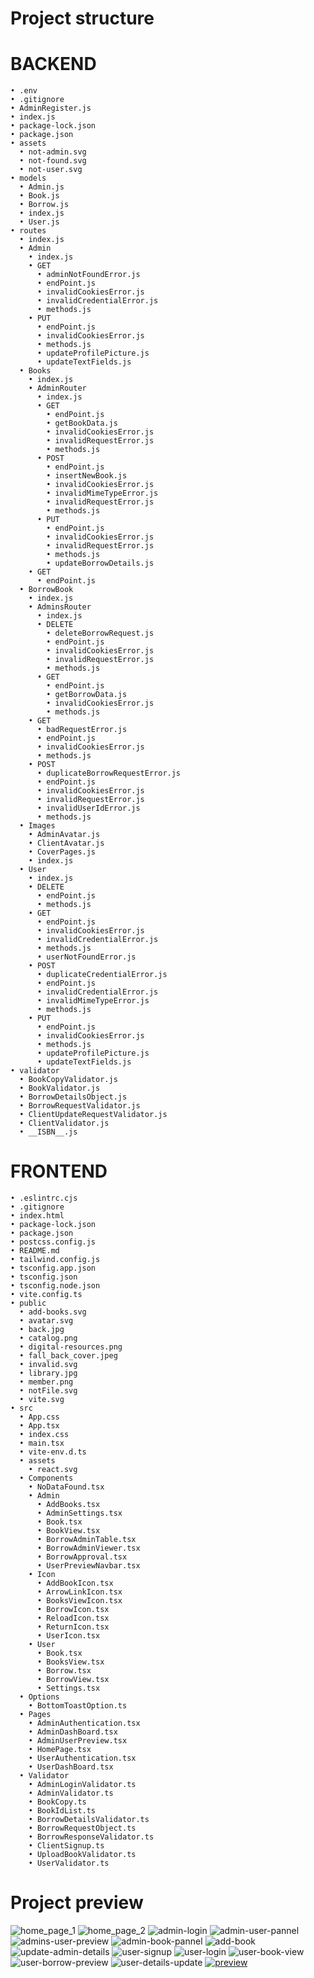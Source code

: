 # Project structure

# BACKEND
    • .env
    • .gitignore
    • AdminRegister.js
    • index.js
    • package-lock.json
    • package.json
    • assets
      • not-admin.svg
      • not-found.svg
      • not-user.svg
    • models
      • Admin.js
      • Book.js
      • Borrow.js
      • index.js
      • User.js
    • routes
      • index.js
      • Admin
        • index.js
        • GET
          • adminNotFoundError.js
          • endPoint.js
          • invalidCookiesError.js
          • invalidCredentialError.js
          • methods.js
        • PUT
          • endPoint.js
          • invalidCookiesError.js
          • methods.js
          • updateProfilePicture.js
          • updateTextFields.js
      • Books
        • index.js
        • AdminRouter
          • index.js
          • GET
            • endPoint.js
            • getBookData.js
            • invalidCookiesError.js
            • invalidRequestError.js
            • methods.js
          • POST
            • endPoint.js
            • insertNewBook.js
            • invalidCookiesError.js
            • invalidMimeTypeError.js
            • invalidRequestError.js
            • methods.js
          • PUT
            • endPoint.js
            • invalidCookiesError.js
            • invalidRequestError.js
            • methods.js
            • updateBorrowDetails.js
        • GET
          • endPoint.js
      • BorrowBook
        • index.js
        • AdminsRouter
          • index.js
          • DELETE
            • deleteBorrowRequest.js
            • endPoint.js
            • invalidCookiesError.js
            • invalidRequestError.js
            • methods.js
          • GET
            • endPoint.js
            • getBorrowData.js
            • invalidCookiesError.js
            • methods.js
        • GET
          • badRequestError.js
          • endPoint.js
          • invalidCookiesError.js
          • methods.js
        • POST
          • duplicateBorrowRequestError.js
          • endPoint.js
          • invalidCookiesError.js
          • invalidRequestError.js
          • invalidUserIdError.js
          • methods.js
      • Images
        • AdminAvatar.js
        • ClientAvatar.js
        • CoverPages.js
        • index.js
      • User
        • index.js
        • DELETE
          • endPoint.js
          • methods.js
        • GET
          • endPoint.js
          • invalidCookiesError.js
          • invalidCredentialError.js
          • methods.js
          • userNotFoundError.js
        • POST
          • duplicateCredentialError.js
          • endPoint.js
          • invalidCredentialError.js
          • invalidMimeTypeError.js
          • methods.js
        • PUT
          • endPoint.js
          • invalidCookiesError.js
          • methods.js
          • updateProfilePicture.js
          • updateTextFields.js
    • validator
      • BookCopyValidator.js
      • BookValidator.js
      • BorrowDetailsObject.js
      • BorrowRequestValidator.js
      • ClientUpdateRequestValidator.js
      • ClientValidator.js
      • __ISBN__.js

# FRONTEND
    • .eslintrc.cjs
    • .gitignore
    • index.html
    • package-lock.json
    • package.json
    • postcss.config.js
    • README.md
    • tailwind.config.js
    • tsconfig.app.json
    • tsconfig.json
    • tsconfig.node.json
    • vite.config.ts
    • public
      • add-books.svg
      • avatar.svg
      • back.jpg
      • catalog.png
      • digital-resources.png
      • fall_back_cover.jpeg
      • invalid.svg
      • library.jpg
      • member.png
      • notFile.svg
      • vite.svg
    • src
      • App.css
      • App.tsx
      • index.css
      • main.tsx
      • vite-env.d.ts
      • assets
        • react.svg
      • Components
        • NoDataFound.tsx
        • Admin
          • AddBooks.tsx
          • AdminSettings.tsx
          • Book.tsx
          • BookView.tsx
          • BorrowAdminTable.tsx
          • BorrowAdminViewer.tsx
          • BorrowApproval.tsx
          • UserPreviewNavbar.tsx
        • Icon
          • AddBookIcon.tsx
          • ArrowLinkIcon.tsx
          • BooksViewIcon.tsx
          • BorrowIcon.tsx
          • ReloadIcon.tsx
          • ReturnIcon.tsx
          • UserIcon.tsx
        • User
          • Book.tsx
          • BooksView.tsx
          • Borrow.tsx
          • BorrowView.tsx
          • Settings.tsx
      • Options
        • BottomToastOption.ts
      • Pages
        • AdminAuthentication.tsx
        • AdminDashBoard.tsx
        • AdminUserPreview.tsx
        • HomePage.tsx
        • UserAuthentication.tsx
        • UserDashBoard.tsx
      • Validator
        • AdminLoginValidator.ts
        • AdminValidator.ts
        • BookCopy.ts
        • BookIdList.ts
        • BorrowDetailsValidator.ts
        • BorrowRequestObject.ts
        • BorrowResponseValidator.ts
        • ClientSignup.ts
        • UploadBookValidator.ts
        • UserValidator.ts
# Project preview
![home_page_1](./screenshots/home_page_1.png)
![home_page_2](./screenshots/home_page_2.png)
![admin-login](./screenshots/admin-login.png)
![admin-user-pannel](./screenshots/admin-user-pannel.png)
![admins-user-preview](./screenshots/admins-user-preview.png)
![admin-book-pannel](./screenshots/admin-book-pannel.png)
![add-book](./screenshots/add-book.png)
![update-admin-details](./screenshots/update-admin-details.png)
![user-signup](./screenshots/user-signup.png)
![user-login](./screenshots/user-login.png)
![user-book-view](./screenshots/user-book-view.png)
![user-borrow-preview](./screenshots/user-borrow-preview.png)
![user-details-update](./screenshots/user-details-update.png)
[![preview](./screenshots/home_page_1.png)](https://youtu.be/xlRhx8V5Fvw?si=-NkbGefnJRrSTczz)
